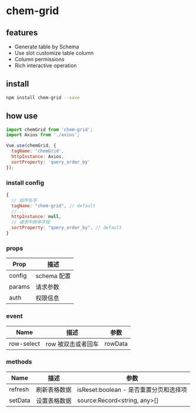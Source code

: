 # chem-grid

## features

- Generate table by Schema
- Use slot customize table column
- Column permissions
- Rich interactive operation

## install

```bash
npm install chem-grid --save
```

## how use

```javascript
import chemGrid from 'chem-grid';
import Axios from './axios';

Vue.use(chemGrid, {
  tagName: 'chemGrid',
  httpInstance: Axios,
  sortProperty: 'query_order_by'
});
```

### install config

```js
{
  // 组件名字
  tagName: "chem-grid", // default
  // ...
  httpInstance: null,
  // 请求中排序字段
  sortProperty: "query_order_by", // default
}
```

### props

| Prop   | 描述        |
| ------ | ----------- |
| config | schema 配置 |
| params | 请求参数    |
| auth   | 权限信息    |

### event

| Name        | 描述               | 参数    |
| ----------- | ------------------ | ------- |
| row\-select | row 被双击或者回车 | rowData |

### methods

| Name    | 描述         | 参数                                    |
| ------- | ------------ | --------------------------------------- |
| refresh | 刷新表格数据 | isReset:boolean \- 是否重置分页和选择项 |
| setData | 设置表格数据 | source:Record<string, any>\[\]          |
